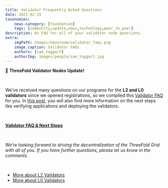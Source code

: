 ```yaml
---
title: Validator Frequently Asked Questions 
date: 2022-02-15
taxonomies:
    news-category: [foundation]
    tags: [community,update,news,technology,peer_to_peer]
description: An FAQ for all of your validator node questions.
extra:
    imgPath: images/newsroom/validator_faqs.png
    image_caption: Validator FAQs
    authors: [sam_taggart]
    authorImg: images/people/sam_taggart.jpg
---
```


🚨 **ThreeFold Validator Nodes Update!**

<br/>

We’ve received many questions on our programs for the **L2 and L0 validators** since we opened registrations, so we compiled this [Validator FAQ](https://forum.threefold.io/t/all-you-need-to-know-about-our-validator-programs/2208?u=hannahcordes) for you. In [this post](https://forum.threefold.io/t/all-you-need-to-know-about-our-validator-programs/2208?u=hannahcordes), you will also find more information on the next steps like verifying applications and deploying the validators.

<br/>

**[Validator FAQ & Next Steps](https://forum.threefold.io/t/all-you-need-to-know-about-our-validator-programs/2208?u=hannahcordes)**

<br/>

*We’re looking forward to driving the decentralization of the ThreeFold Grid with all of you. If you have further questions, please let us know in the comments.*

<br/>

- [More about L2 Validators](https://forum.threefold.io/t/about-the-validators-signup-l2-category/1862)
- [More about L0 Validators](https://forum.threefold.io/t/about-the-validators-signup-l0-category/1863)